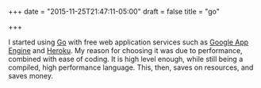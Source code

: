 +++
date = "2015-11-25T21:47:11-05:00"
draft = false
title = "go"

+++

I started using [Go](https://golang.org/) with free web application services such as [Google App Engine](https://cloud.google.com/appengine/) and [Heroku](https://www.heroku.com/). My reason for choosing it was due to performance, combined with ease of coding. It is high level enough, while still being a compiled, high performance language. This, then, saves on resources, and saves money.
